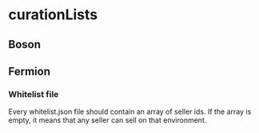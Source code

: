 # curationLists

## Boson

## Fermion

### Whitelist file

Every whitelist.json file should contain an array of seller ids. If the array is empty, it means that any seller can sell on that environment.

